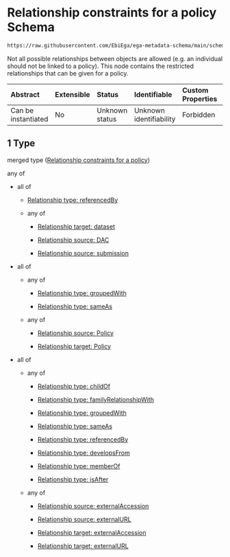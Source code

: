 # Relationship constraints for a policy Schema

```txt
https://raw.githubusercontent.com/EbiEga/ega-metadata-schema/main/schemas/EGA.policy.json#/properties/policyRelationships/items/allOf/1
```

Not all possible relationships between objects are allowed (e.g. an individual should not be linked to a policy). This node contains the restricted relationships that can be given for a policy.

| Abstract            | Extensible | Status         | Identifiable            | Custom Properties | Additional Properties | Access Restrictions | Defined In                                                                   |
| :------------------ | :--------- | :------------- | :---------------------- | :---------------- | :-------------------- | :------------------ | :--------------------------------------------------------------------------- |
| Can be instantiated | No         | Unknown status | Unknown identifiability | Forbidden         | Allowed               | none                | [EGA.policy.json\*](../../../schemas/EGA.policy.json "open original schema") |

## 1 Type

merged type ([Relationship constraints for a policy](ega-16-properties-policy-relationships-items-allof-relationship-constraints-for-a-policy.md))

any of

*   all of

    *   [Relationship type: referencedBy](ega-12-definitions-relationship-type-referencedby.md "check type definition")

    *   any of

        *   [Relationship target: dataset](ega-12-definitions-relationship-target-dataset.md "check type definition")

        *   [Relationship source: DAC](ega-12-definitions-relationship-source-dac.md "check type definition")

        *   [Relationship source: submission](ega-12-definitions-relationship-source-submission.md "check type definition")

*   all of

    *   any of

        *   [Relationship type: groupedWith](ega-12-definitions-relationship-type-groupedwith.md "check type definition")

        *   [Relationship type: sameAs](ega-12-definitions-relationship-type-sameas.md "check type definition")

    *   any of

        *   [Relationship source: Policy](ega-12-definitions-relationship-source-policy.md "check type definition")

        *   [Relationship target: Policy](ega-12-definitions-relationship-target-policy.md "check type definition")

*   all of

    *   any of

        *   [Relationship type: childOf](ega-12-definitions-relationship-type-childof.md "check type definition")

        *   [Relationship type: familyRelationshipWith](ega-12-definitions-relationship-type-familyrelationshipwith.md "check type definition")

        *   [Relationship type: groupedWith](ega-12-definitions-relationship-type-groupedwith.md "check type definition")

        *   [Relationship type: sameAs](ega-12-definitions-relationship-type-sameas.md "check type definition")

        *   [Relationship type: referencedBy](ega-12-definitions-relationship-type-referencedby.md "check type definition")

        *   [Relationship type: developsFrom](ega-12-definitions-relationship-type-developsfrom.md "check type definition")

        *   [Relationship type: memberOf](ega-12-definitions-relationship-type-memberof.md "check type definition")

        *   [Relationship type: isAfter](ega-12-definitions-relationship-type-isafter.md "check type definition")

    *   any of

        *   [Relationship source: externalAccession](ega-12-definitions-relationship-source-externalaccession.md "check type definition")

        *   [Relationship source: externalURL](ega-12-definitions-relationship-source-externalurl.md "check type definition")

        *   [Relationship target: externalAccession](ega-12-definitions-relationship-target-externalaccession.md "check type definition")

        *   [Relationship target: externalURL](ega-12-definitions-relationship-target-externalurl.md "check type definition")

